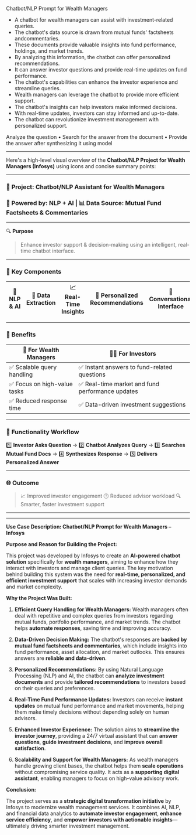 Chatbot/NLP Prompt for Wealth Managers
* A chatbot for wealth managers can assist with investment-related queries.
* The chatbot's data source is drawn from mutual funds' factsheets andcommentaries.
* These documents provide valuable insights into fund performance, holdings, and market trends.
* By analyzing this information, the chatbot can offer personalized recommendations.
* It can answer investor questions and provide real-time updates on fund performance.
* The chatbot's capabilities can enhance the investor experience and streamline queries.
* Wealth managers can leverage the chatbot to provide more efficient support.
* The chatbot's insights can help investors make informed decisions.
* With real-time updates, investors can stay informed and up-to-date.
* The chatbot can revolutionize investment management with personalized support.

Analyze the question
• Search for the answer from the document
• Provide the answer after synthesizing it using model


-----------------------------------------------------------------------------------------------------------------

Here's a high-level visual overview of the **Chatbot/NLP Project for Wealth Managers (Infosys)** using icons and concise summary points:

---

### 💼 **Project**: Chatbot/NLP Assistant for Wealth Managers

### 🧠 Powered by: NLP + AI | 📊 Data Source: Mutual Fund Factsheets & Commentaries

---

🔍 **Purpose**

> Enhance investor support & decision-making using an intelligent, real-time chatbot interface.

---

### 🧩 **Key Components**

| 🧠 NLP & AI | 📑 Data Extraction | 📈 Real-Time Insights | 🎯 Personalized Recommendations | 💬 Conversational Interface |
| ----------- | ------------------ | --------------------- | ------------------------------- | --------------------------- |

---

### 🚀 **Benefits**

| 💼 For Wealth Managers      | 🧑‍💼 For Investors                             |
| --------------------------- | ----------------------------------------------- |
| ✅ Scalable query handling   | ✅ Instant answers to fund-related questions     |
| ✅ Focus on high-value tasks | ✅ Real-time market and fund performance updates |
| ✅ Reduced response time     | ✅ Data-driven investment suggestions            |

---

### 🔧 **Functionality Workflow**

1️⃣ **Investor Asks Question**
→ 2️⃣ **Chatbot Analyzes Query**
→ 3️⃣ **Searches Mutual Fund Docs**
→ 4️⃣ **Synthesizes Response**
→ 5️⃣ **Delivers Personalized Answer**

---

### 🌐 **Outcome**

> 📈 Improved investor engagement
> 🕒 Reduced advisor workload
> 🔍 Smarter, faster investment support

---

---

**Use Case Description: Chatbot/NLP Prompt for Wealth Managers – Infosys**

**Purpose and Reason for Building the Project:**

This project was developed by Infosys to create an **AI-powered chatbot solution** specifically for **wealth managers**, aiming to enhance how they interact with investors and manage client queries. The key motivation behind building this system was the need for **real-time, personalized, and efficient investment support** that scales with increasing investor demands and market complexity.

**Why the Project Was Built:**

1. **Efficient Query Handling for Wealth Managers:**
   Wealth managers often deal with repetitive and complex queries from investors regarding mutual funds, portfolio performance, and market trends. The chatbot helps **automate responses**, saving time and improving accuracy.

2. **Data-Driven Decision Making:**
   The chatbot's responses are **backed by mutual fund factsheets and commentaries**, which include insights into fund performance, asset allocation, and market outlooks. This ensures answers are **reliable and data-driven**.

3. **Personalized Recommendations:**
   By using Natural Language Processing (NLP) and AI, the chatbot can **analyze investment documents** and provide **tailored recommendations** to investors based on their queries and preferences.

4. **Real-Time Fund Performance Updates:**
   Investors can receive **instant updates** on mutual fund performance and market movements, helping them make timely decisions without depending solely on human advisors.

5. **Enhanced Investor Experience:**
   The solution aims to **streamline the investor journey**, providing a 24/7 virtual assistant that can **answer questions**, **guide investment decisions**, and **improve overall satisfaction**.

6. **Scalability and Support for Wealth Managers:**
   As wealth managers handle growing client bases, the chatbot helps them **scale operations** without compromising service quality. It acts as a **supporting digital assistant**, enabling managers to focus on high-value advisory work.

**Conclusion:**

The project serves as a **strategic digital transformation initiative** by Infosys to modernize wealth management services. It combines AI, NLP, and financial data analytics to **automate investor engagement**, **enhance service efficiency**, and **empower investors with actionable insights**—ultimately driving smarter investment management.
